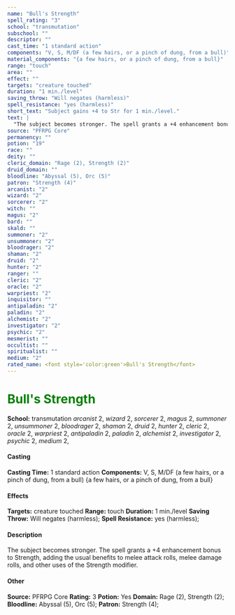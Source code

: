 ```yaml
---
name: "Bull's Strength"
spell_rating: "3"
school: "transmutation"
subschool: ""
descriptor: ""
cast_time: "1 standard action"
components: "V, S, M/DF (a few hairs, or a pinch of dung, from a bull)"
material_components: "{a few hairs, or a pinch of dung, from a bull}"
range: "touch"
area: ""
effect: ""
targets: "creature touched"
duration: "1 min./level"
saving_throw: "Will negates (harmless)"
spell_resistance: "yes (harmless)"
short_text: "Subject gains +4 to Str for 1 min./level."
text: |
  "The subject becomes stronger. The spell grants a +4 enhancement bonus to Strength, adding the usual benefits to melee attack rolls, melee damage rolls, and other uses of the Strength modifier."
source: "PFRPG Core"
permanency: ""
potion: "19"
race: ""
deity: ""
cleric_domain: "Rage (2), Strength (2)"
druid_domain: ""
bloodline: "Abyssal (5), Orc (5)"
patron: "Strength (4)"
arcanist: "2"
wizard: "2"
sorcerer: "2"
witch: ""
magus: "2"
bard: ""
skald: ""
summoner: "2"
unsummoner: "2"
bloodrager: "2"
shaman: "2"
druid: "2"
hunter: "2"
ranger: ""
cleric: "2"
oracle: "2"
warpriest: "2"
inquisitor: ""
antipaladin: "2"
paladin: "2"
alchemist: "2"
investigator: "2"
psychic: "2"
mesmerist: ""
occultist: ""
spiritualist: ""
medium: "2"
rated_name: <font style='color:green'>Bull's Strength</font>
---
```


# <font style='color:green'>Bull's Strength</font> 
**School:** transmutation 
_arcanist_ 2, _wizard_ 2, _sorcerer_ 2, _magus_ 2, _summoner_ 2, _unsummoner_ 2, _bloodrager_ 2, _shaman_ 2, _druid_ 2, _hunter_ 2, _cleric_ 2, _oracle_ 2, _warpriest_ 2, _antipaladin_ 2, _paladin_ 2, _alchemist_ 2, _investigator_ 2, _psychic_ 2, _medium_ 2, 
#### Casting
**Casting Time:** 1 standard action
 **Components:** V, S, M/DF (a few hairs, or a pinch of dung, from a bull) {a few hairs, or a pinch of dung, from a bull}
 #### Effects
**Targets:** creature touched
**Range:** touch
**Duration:** 1 min./level
**Saving Throw:** Will negates (harmless); **Spell Resistance:** yes (harmless); 
 #### Description
The subject becomes stronger. The spell grants a +4 enhancement bonus to Strength, adding the usual benefits to melee attack rolls, melee damage rolls, and other uses of the Strength modifier.

 #### Other
**Source:** PFRPG Core
**Rating:** 3
**Potion:** Yes
**Domain:** Rage (2), Strength (2); **Bloodline:** Abyssal (5), Orc (5); **Patron:** Strength (4); 